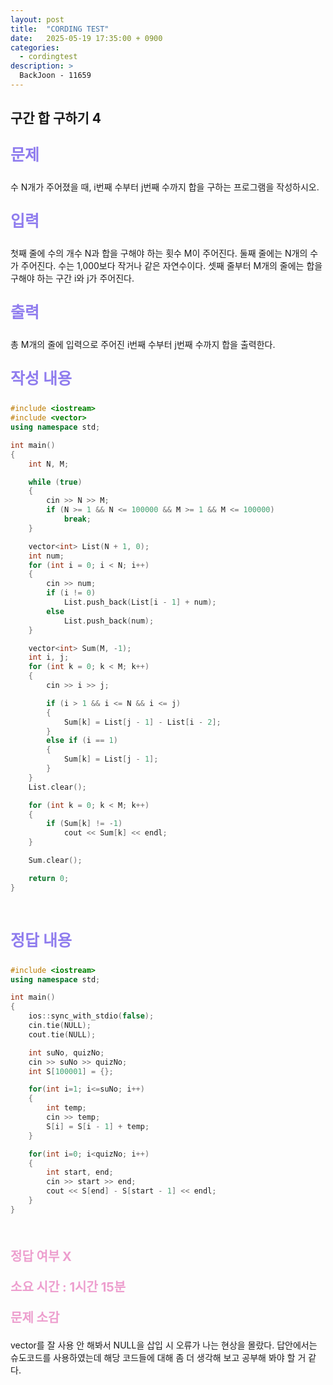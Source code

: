 ```yaml
---
layout: post
title:  "CORDING TEST"
date:   2025-05-19 17:35:00 + 0900
categories:
  - cordingtest
description: >
  BackJoon - 11659
---
```

## 구간 합 구하기 4

<p style = "color:#8f7cee; font-size:25px; font-weight:bold">
문제
</p>
수 N개가 주어졌을 때, i번째 수부터 j번째 수까지 합을 구하는 프로그램을 작성하시오.

<br/>

<p style = "color:#8f7cee; font-size:25px; font-weight:bold">
입력
</p>
첫째 줄에 수의 개수 N과 합을 구해야 하는 횟수 M이 주어진다. 둘째 줄에는 N개의 수가 주어진다. 수는 1,000보다 작거나 같은 자연수이다. 셋째 줄부터 M개의 줄에는 합을 구해야 하는 구간 i와 j가 주어진다.

<br/>

<p style = "color:#8f7cee; font-size:25px; font-weight:bold">
출력
</p>
총 M개의 줄에 입력으로 주어진 i번째 수부터 j번째 수까지 합을 출력한다.

<br/>

<p style = "color:#8f7cee; font-size:25px; font-weight:bold">
작성 내용
</p>

```C++
#include <iostream>
#include <vector>
using namespace std;

int main()
{
	int N, M;

	while (true)
	{
		cin >> N >> M;
		if (N >= 1 && N <= 100000 && M >= 1 && M <= 100000)
			break;
	}

	vector<int> List(N + 1, 0);
	int num;
	for (int i = 0; i < N; i++)
	{
		cin >> num;
		if (i != 0)
			List.push_back(List[i - 1] + num);
		else
			List.push_back(num);
	}

	vector<int> Sum(M, -1);
	int i, j;
	for (int k = 0; k < M; k++)
	{
		cin >> i >> j;

		if (i > 1 && i <= N && i <= j)
		{
			Sum[k] = List[j - 1] - List[i - 2];
		}
		else if (i == 1)
		{
			Sum[k] = List[j - 1];
		}
	}
	List.clear();

	for (int k = 0; k < M; k++)
	{
		if (Sum[k] != -1)
			cout << Sum[k] << endl;
	}

	Sum.clear();

	return 0;
}
```

<br/>

<p style = "color:#8f7cee; font-size:25px; font-weight:bold">
정답 내용
</p>

```C++
#include <iostream>
using namespace std;

int main()
{
	ios::sync_with_stdio(false);
	cin.tie(NULL);
	cout.tie(NULL);

	int suNo, quizNo;
	cin >> suNo >> quizNo;
	int S[100001] = {};

	for(int i=1; i<=suNo; i++)
	{
		int temp;
		cin >> temp;
		S[i] = S[i - 1] + temp;
	}

	for(int i=0; i<quizNo; i++)
	{
		int start, end;
		cin >> start >> end;
		cout << S[end] - S[start - 1] << endl;
	}
}
```

<br/>

<p style = "color:#ed9ece; font-size:20px; font-weight:bold">
정답 여부 X
</p>

<p style = "color:#ed9ece; font-size:20px; font-weight:bold">
소요 시간 : 1시간 15분
</p>

<p style = "color:#ed9ece; font-size:20px; font-weight:bold">
문제 소감
</p>

vector를 잘 사용 안 해봐서 NULL을 삽입 시 오류가 나는 현상을 몰랐다.
답안에서는 슈도코드를 사용하였는데 해당 코드들에 대해 좀 더 생각해 보고 공부해 봐야 할 거 같다.